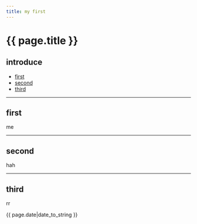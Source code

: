 ```yaml
---
title: my first
---
```


# {{ page.title }}

## introduce
+ [first](#partI)
+ [second](#partII)
+ [third](#partIII)

----------------------------------

## first
 
me

----------------------------------

## second
 
hah

----------------------------------

## third
 
rr

{{ page.date|date_to_string }}